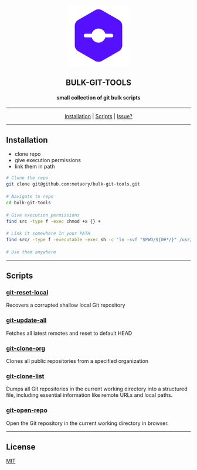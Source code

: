 <div align="center">
  <img src=".github/assets/logo.png" width="168px"/>
  <h2>BULK-GIT-TOOLS</h2>
  <h4>small collection of git bulk scripts</h4>
  <hr/>
  <a href="#installation">Installation</a> |
  <a href="#scripts">Scripts</a> |
  <a href="https://github.com/metaory/bulk-git-tools/issues/new">Issue?</a>
</div>

---

Installation
------------

- clone repo
- give execution permissions
- link them in path

```sh
# Clone the repo
git clone git@github.com:metaory/bulk-git-tools.git

# Navigate to repo
cd bulk-git-tools

# Give execution permissions
find src -type f -exec chmod +x {} +

# Link it somewhere in your PATH
find src/ -type f -executable -exec sh -c 'ln -svf "$PWD/${0#*/}" /usr/bin/${0#*/}' {} \;

# Use them anywhere
```

---

Scripts
-------

### [git-reset-local](src/git-reset-local)
Recovers a corrupted shallow local Git repository

### [git-update-all](src/git-update-all)
Fetches all latest remotes and reset to default HEAD

### [git-clone-org](src/git-clone-org)
Clones all public repositories from a specified organization

### [git-clone-list](src/git-clone-list)
Dumps all Git repositories in the current working directory into a structured file,
including essential information like remote URLs and local paths.

### [git-open-repo](src/git-open-repo)
Open the Git repository in the current working directory in browser.

---

License
-------
[MIT](LICENSE)
